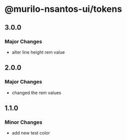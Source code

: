 # @murilo-nsantos-ui/tokens

## 3.0.0

### Major Changes

- alter line height rem value

## 2.0.0

### Major Changes

- changed the rem values

## 1.1.0

### Minor Changes

- add new test color
